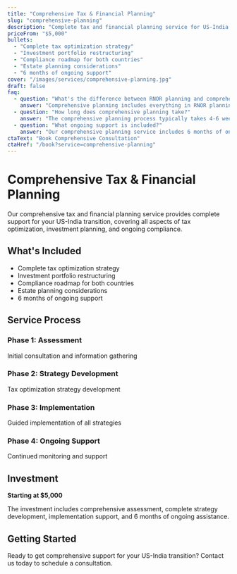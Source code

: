 ```yaml
---
title: "Comprehensive Tax & Financial Planning"
slug: "comprehensive-planning"
description: "Complete tax and financial planning service for US-India cross-border professionals, covering all aspects of your transition and ongoing compliance."
priceFrom: "$5,000"
bullets:
  - "Complete tax optimization strategy"
  - "Investment portfolio restructuring"
  - "Compliance roadmap for both countries"
  - "Estate planning considerations"
  - "6 months of ongoing support"
cover: "/images/services/comprehensive-planning.jpg"
draft: false
faq:
  - question: "What's the difference between RNOR planning and comprehensive planning?"
    answer: "Comprehensive planning includes everything in RNOR planning plus investment advisory, estate planning, and longer-term strategic planning for your financial transition."
  - question: "How long does comprehensive planning take?"
    answer: "The comprehensive planning process typically takes 4-6 weeks for strategy development, with implementation spread over 6-12 months depending on your specific situation."
  - question: "What ongoing support is included?"
    answer: "Our comprehensive planning service includes 6 months of ongoing support, regular check-ins, compliance assistance, and strategy adjustments as needed."
ctaText: "Book Comprehensive Consultation"
ctaHref: "/book?service=comprehensive-planning"
---
```


# Comprehensive Tax & Financial Planning

Our comprehensive tax and financial planning service provides complete support for your US-India transition, covering all aspects of tax optimization, investment planning, and ongoing compliance.

## What's Included

- Complete tax optimization strategy
- Investment portfolio restructuring  
- Compliance roadmap for both countries
- Estate planning considerations
- 6 months of ongoing support

## Service Process

### Phase 1: Assessment
Initial consultation and information gathering

### Phase 2: Strategy Development  
Tax optimization strategy development

### Phase 3: Implementation
Guided implementation of all strategies

### Phase 4: Ongoing Support
Continued monitoring and support

## Investment

**Starting at $5,000**

The investment includes comprehensive assessment, complete strategy development, implementation support, and 6 months of ongoing assistance.

## Getting Started

Ready to get comprehensive support for your US-India transition? Contact us today to schedule a consultation.